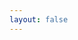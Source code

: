 ```yaml
---
layout: false
---
```


<script setup>
import Playground from './components/Playground.vue'
</script>

<Playground />
